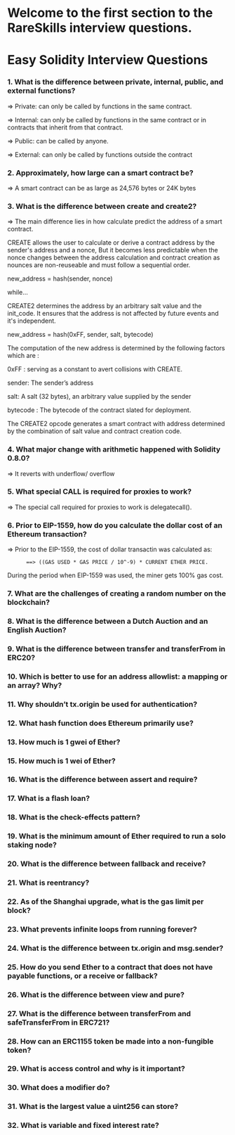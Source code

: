 # Welcome to the first section to the RareSkills interview questions.

# Easy Solidity Interview Questions

### 1. What is the difference between private, internal, public, and external functions?
=>  Private: can only be called by functions in the same contract.

=>  Internal: can only be called by functions in the same contract or in contracts that inherit from that contract.

=>  Public: can be called by anyone.

=>  External: can only be called by functions outside the contract

### 2. Approximately, how large can a smart contract be?
=>  A smart contract can be as large as 24,576 bytes or 24K bytes

### 3. What is the difference between create and create2?
=> The main difference lies in how calculate predict the address of a smart contract.

CREATE allows the user to calculate or derive a contract address by the sender's address and a nonce, But it becomes less predictable when the nonce changes between the address calculation and contract creation as nounces are non-reuseable and must follow a sequential order.

new_address = hash(sender, nonce)

while...

CREATE2 determines the address by an arbitrary salt value and the init_code. It ensures that the address is not affected by future events and it's independent.

new_address = hash(0xFF, sender, salt, bytecode)

The computation of the new address is determined by the following factors which are : 

0xFF :  serving as a constant to avert collisions with CREATE.

sender: The sender’s address

salt:  A salt (32 bytes), an arbitrary value supplied by the sender

bytecode : The bytecode of the contract slated for deployment.

The CREATE2 opcode generates a smart contract with address determined by the combination of salt value and contract creation code.

### 4. What major change with arithmetic happened with Solidity 0.8.0?
=> It reverts with underflow/ overflow

### 5. What special CALL is required for proxies to work?
=> The special call required for proxies to work is delegatecall().

### 6. Prior to EIP-1559, how do you calculate the dollar cost of an Ethereum transaction?
=> Prior to the EIP-1559, the cost of dollar transactin was calculated as: 

          ==> ((GAS USED * GAS PRICE / 10^-9) * CURRENT ETHER PRICE.

   During the period when EIP-1559 was used, the miner gets 100% gas cost.

### 7. What are the challenges of creating a random number on the blockchain?

### 8. What is the difference between a Dutch Auction and an English Auction?

### 9. What is the difference between transfer and transferFrom in ERC20?

### 10. Which is better to use for an address allowlist: a mapping or an array? Why?

### 11. Why shouldn’t tx.origin be used for authentication?

### 12. What hash function does Ethereum primarily use?

### 13. How much is 1 gwei of Ether?
    
### 15. How much is 1 wei of Ether?

### 16. What is the difference between assert and require?

### 17. What is a flash loan?

### 18. What is the check-effects pattern?

### 19. What is the minimum amount of Ether required to run a solo staking node?

### 20. What is the difference between fallback and receive?

### 21. What is reentrancy?

### 22. As of the Shanghai upgrade, what is the gas limit per block?

### 23. What prevents infinite loops from running forever?

### 24. What is the difference between tx.origin and msg.sender?

### 25. How do you send Ether to a contract that does not have payable functions, or a receive or fallback?

### 26. What is the difference between view and pure?

### 27. What is the difference between transferFrom and safeTransferFrom in ERC721?

### 28. How can an ERC1155 token be made into a non-fungible token?

### 29. What is access control and why is it important?

### 30. What does a modifier do?

### 31. What is the largest value a uint256 can store?

### 32. What is variable and fixed interest rate?
